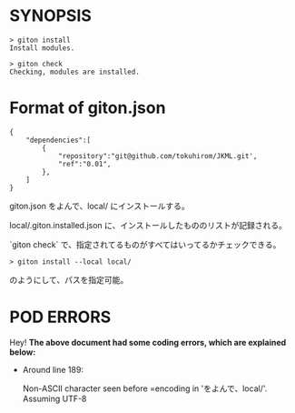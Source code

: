 # SYNOPSIS

    > giton install
    Install modules.

    > giton check
    Checking, modules are installed.

# Format of giton.json

    {
        "dependencies":[
            {
                "repository":"git@github.com/tokuhirom/JKML.git',
                "ref":"0.01",
            },
        ]
    }

giton.json をよんで、local/ にインストールする。

local/.giton.installed.json に、インストールしたもののリストが記録される。

\`giton check\` で、指定されてるものがすべてはいってるかチェックできる。

    > giton install --local local/

のようにして、パスを指定可能。

# POD ERRORS

Hey! __The above document had some coding errors, which are explained below:__

- Around line 189:

    Non-ASCII character seen before =encoding in 'をよんで、local/'. Assuming UTF-8

